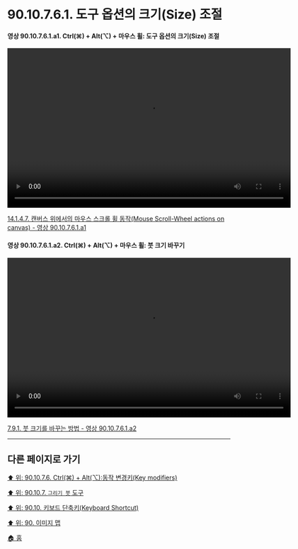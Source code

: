 # 90.10.7.6.1. 도구 옵션의 크기(Size) 조절

<a id="90-10-07-06-01-a1"></a>

#### 영상 90.10.7.6.1.a1. Ctrl(⌘) + Alt(⌥) + 마우스 휠: 도구 옵션의 크기(Size) 조절
<video controls="controls" width="640" height="360" src="https://github.com/wonder13662/gimp/assets/15767104/212a0a2b-b861-466e-a11f-8ade0f06a3a2"></video>

[14.1.4.7. 캔버스 위에서의 마우스 스크롤 휠 동작(Mouse Scroll-Wheel actions on canvas) - 영상 90.10.7.6.1.a1](./14-01-04-07-mouse_scroll_wheel_actions_on_canvas.md#90-10-07-06-01-a1)

<a id="90-10-07-06-01-a2"></a>

#### 영상 90.10.7.6.1.a2. Ctrl(⌘) + Alt(⌥) + 마우스 휠: 붓 크기 바꾸기
<video controls="controls" width="640" height="360" src="https://github.com/wonder13662/gimp/assets/15767104/713a231e-16c4-4b8a-ae6c-859ab3b016f6"></video>

[7.9.1. 붓 크기를 바꾸는 방법 - 영상 90.10.7.6.1.a2](./07-09-01-how-to-change-the-size-of-a-brush.md#90-10-07-06-01-a2)

***

## 다른 페이지로 가기

[⬆️ 위: 90.10.7.6. Ctrl(⌘) + Alt(⌥):동작 변경키(Key modifiers)](./90-10-07-06-00-key_modifier-ctrl_alt.md)

[⬆️ 위: 90.10.7. `그리기 붓` 도구](./90-10-07-00-paint_brush.md)

[⬆️ 위: 90.10. 키보드 단축키(Keyboard Shortcut)](./90-10-00-keyboard_shortcut.md)

[⬆️ 위: 90. 이미지 맵](./90-00-image-map.md)

[🏠 홈](./00-home.md)